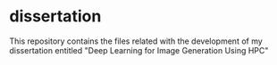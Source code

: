 # dissertation
This repository contains the files related with the development of my dissertation entitled "Deep Learning for Image Generation Using HPC"
